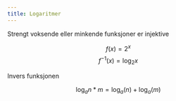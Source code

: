 ```yaml
---
title: Logaritmer
---
```


Strengt voksende eller minkende funksjoner er injektive

$$ f(x) = 2^x $$
$$ f^{-1}(x) = \log_2{x} $$

Invers funksjonen

$$ \log_a{n * m} = \log_a(n) + \log_a(m) $$
